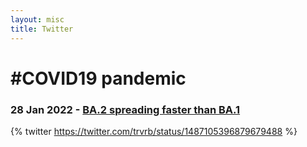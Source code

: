 ```yaml
---
layout: misc
title: Twitter
---
```


# #COVID19 pandemic

### 28 Jan 2022 - [BA.2 spreading faster than BA.1](https://twitter.com/trvrb/status/1487105396879679488)

{% twitter https://twitter.com/trvrb/status/1487105396879679488 %}

